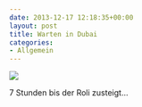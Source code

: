 ```yaml
---
date: 2013-12-17 12:18:35+00:00
layout: post
title: Warten in Dubai
categories:
- Allgemein
---
```


[![](http://clemi.ag3r.at/wp-content/uploads/2013/12/wpid-Photo-18.12.2013-05251.jpg)](http://clemi.ag3r.at/wp-content/uploads/2013/12/wpid-Photo-18.12.2013-05251.jpg)





7 Stunden bis der Roli zusteigt...








